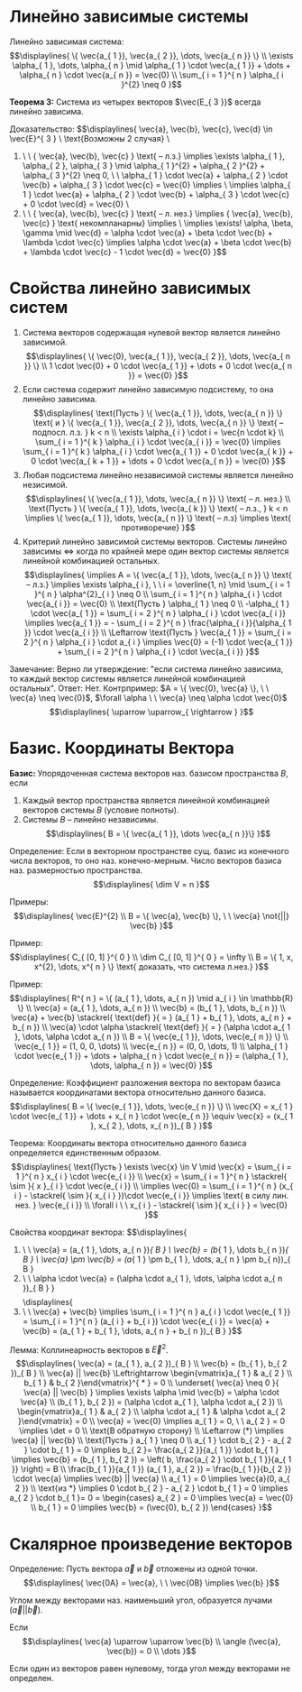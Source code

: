 # Линейно зависимые системы 
Линейно зависимая система: 
$$\displaylines{
\{ \vec{a_{ 1 }}, \vec{a_{ 2 }}, \dots, \vec{a_{ n }} \} \\ 
\exists \alpha_{ 1 }, \dots, \alpha_{ n } \mid \alpha_{ 1 } \cdot \vec{a_{ 1 }} + \dots + \alpha_{ n } \cdot \vec{a_{ n }} = \vec{0} \\ 
\sum_{ i = 1 }^{ n } \alpha_{ i }^{2} \neq 0 
}$$

**Теорема 3:** Система из четырех векторов $\vec{E_{ 3 }}$ всегда линейно зависима. 

Доказательство: 
$$\displaylines{
\vec{a}, \vec{b}, \vec{c}, \vec{d} \in \vec{E}^{ 3 } \\ 
\text{Возможны 2 случая} \\ 
1. \ \ \{ \vec{a}, \vec{b}, \vec{c} \} \text{ – л.з.} \implies \exists \alpha_{ 1 }, \alpha_{ 2 }, \alpha_{ 3 } \mid \alpha_{ 1 }^{2} + \alpha_{ 2 }^{2} + \alpha_{ 3 }^{2} \neq 0, \ \ \alpha_{ 1 } \cdot \vec{a} + \alpha_{ 2 } \cdot \vec{b} + \alpha_{ 3 } \cdot \vec{c} = \vec{0} \implies \\
\implies \alpha_{ 1 } \cdot \vec{a} + \alpha_{ 2 } \cdot \vec{b} + \alpha_{ 3 } \cdot \vec{c} + 0 \cdot \vec{d} = \vec{0} \\ 
2. \ \ \{ \vec{a}, \vec{b}, \vec{c} \} \text{ – л. нез.} \implies \{ \vec{a}, \vec{b}, \vec{c} \} \text{ некомпланарны} \implies \\ 
\implies \exists! \alpha, \beta, \gamma \mid \vec{d} = \alpha \cdot \vec{a} + \beta \cdot \vec{b} + \lambda \cdot \vec{c} \implies  \alpha \cdot \vec{a} + \beta \cdot \vec{b} + \lambda \cdot \vec{c} - 1 \cdot \vec{d} = \vec{0}
}$$

# Свойства линейно зависимых систем 
1. Система векторов содержащая нулевой вектор является линейно зависимой. 
$$\displaylines{
\{ \vec{0}, \vec{a_{ 1 }}, \vec{a_{ 2 }}, \dots, \vec{a_{ n }} \} \\ 
1 \cdot \vec{0} + 0 \cdot \vec{a_{ 1 }} + \dots + 0 \cdot \vec{a_{ n }} = \vec{0}
}$$
2. Если система содержит линейно зависимую подсистему, то она линейно зависима. 
$$\displaylines{
\text{Пусть } \{ \vec{a_{ 1 }}, \dots, \vec{a_{ n }} \} \text{ и } \{ \vec{a_{ 1 }}, \vec{a_{ 2 }}, \dots, \vec{a_{ n }} \} \text{ – подпосл. л.з. } k < n \\ 
\exists \alpha_{ i } \cdot i = \vec{n \cdot k} \\ 
\sum_{ i = 1 }^{ k } \alpha_{ i } \cdot \vec{a_{ i }} = \vec{0} \implies \sum_{ i = 1 }^{ k } \alpha_{ i } \cdot \vec{a_{ 1 }} + 0 \cdot \vec{a_{ k }} + 0 \cdot \vec{a_{ k + 1 }} + \dots + 0 \cdot \vec{a_{ n }} = \vec{0}
}$$
3. Любая подсистема линейно независимой системы является линейно незисимой. 
$$\displaylines{
\{ \vec{a_{ 1 }}, \dots, \vec{a_{ n }} \} \text{ – л. нез.} \\ 
\text{Пусть } \{ \vec{a_{ 1 }}, \dots, \vec{a_{ k }} \} \text{ – л.з., } k < n \implies \{ \vec{a_{ 1 }}, \dots, \vec{a_{ n }} \} \text{ – л.з} \implies \text{ противоречие} 
}$$
4. Критерий линейно зависимой системы векторов. Системы линейно зависимы $\Leftrightarrow$ когда по крайней мере один вектор системы является линейной комбинацией остальных. 
$$\displaylines{
\implies A = \{ \vec{a_{ 1 }}, \dots, \vec{a_{ n }} \} \text{ – л.з.} \implies \exists \alpha_{ i }, \ \ i = \overline{1, n} \mid \sum_{ i = 1 }^{ n } \alpha^{2}_{ i } \neq 0 \\ 
\sum_{ i = 1 }^{ n } \alpha_{ i } \cdot \vec{a_{ i }} = \vec{0} \\ 
\text{Пусть } \alpha_{ 1  } \neq 0 \\ 
-\alpha_{ 1 } \cdot \vec{a_{ 1 }} = \sum_{ i = 2 }^{ n } \alpha_{ i } \cdot \vec{a_{ i }} \implies \vec{a_{ 1 }} = - \sum_{ i = 2 }^{ n } \frac{\alpha_{ i }}{\alpha_{ 1 }} \cdot \vec{a_{ i }} \\ 
\Leftarrow \text{Пусть } \vec{a_{ 1 }} = \sum_{ i = 2 }^{ n } \alpha_{ i } \cdot a_{ i } \implies \vec{0} = (-1) \cdot \vec{a_{ 1 }} + \sum_{ i = 2 }^{ n } \alpha_{ i } \cdot \vec{a_{ i }}
}$$

Замечание: Верно ли утверждение: "если система линейно зависима, то каждый вектор системы является линейной комбинацией остальных". 
Ответ: Нет. 
Контрпример: $A = \{ \vec{0}, \vec{a} \}, \ \ \vec{a} \neq \vec{0}$, $\forall \alpha \ \ \vec{a} \neq \alpha \cdot \vec{0}$ 
$$\displaylines{
\uparrow \uparrow_{ \rightarrow }
}$$

# Базис. Координаты Вектора 
**Базис:** Упорядоченная система векторов наз. базисом пространства $B$, если 
1. Каждый вектор пространства является линейной комбинацией векторов системы $B$ (условие полноты).  
2. Системы $B$ – линейно независимы. 
$$\displaylines{
B = \{ \vec{a_{ 1 }}, \dots \vec{a_{ n }}\}
}$$

Определение: Если в векторном пространстве сущ. базис из конечного числа векторов, то оно наз. конечно-мерным. Число векторов базиса наз. размерностью пространства. 
$$\displaylines{
\dim V = n 
}$$

Примеры: 
$$\displaylines{
\vec{E}^{2} \\ 
B = \{ \vec{a}, \vec{b} \}, \ \ \vec{a} \not{||} \vec{b}
}$$

Пример: 
$$\displaylines{
C_{ [0, 1] }^{ 0 } \\ 
\dim C_{ [0, 1] }^{ 0 } = \infty \\ 
B = \{ 1, x, x^{2}, \dots, x^{ n } \} \text{ доказать, что система л.нез.}  
}$$

Пример: 
$$\displaylines{
R^{ n } = \{ (a_{ 1 }, \dots, a_{ n }) \mid a_{ i } \in \mathbb{R} \} \\ 
\vec{a} = (a_{ 1 }, \dots, a_{ n }) \\ 
\vec{b} = (b_{ 1 }, \dots, b_{ n }) \\ 
\vec{a} + \vec{b} \stackrel{ \text{def} }{ = } (a_{ 1 } + b_{ 1 }, \dots, a_{ n } + b_{ n }) \\ 
\vec{a} \cdot \alpha \stackrel{ \text{def} }{ = } (\alpha \cdot a_{ 1 }, \dots, \alpha \cdot a_{ n }) \\ 
B = \{ \vec{e_{ 1 }}, \dots, \vec{e_{ n }} \} \\ 
\vec{e_{ 1 }} = (1, 0, 0, \dots) \\ 
\vec{e_{ n }} = (0, 0, \dots, 1) \\ 
\alpha_{ 1 } \cdot \vec{e_{ 1 }} + \dots + \alpha_{ n } \cdot \vec{e_{ n }} = (\alpha_{ 1 }, \dots, \alpha_{ n }) = \vec{0}
}$$

Определение: Коэффициент разложения вектора по векторам базиса называется координатами вектора относительно данного базиса. 
$$\displaylines{
B = \{ \vec{e_{ 1 }}, \dots, \vec{e_{ n }} \} \\ 
\vec{X} = x_{ 1 } \cdot \vec{e_{ 1 }} + \dots + x_{ n } \cdot \vec{e_{ n }} \equiv \vec{x} = (x_{ 1 }, x_{ 2 }, \dots, x_{ n })_{ B }
}$$

Теорема: Координаты вектора относительно данного базиса определяется единственным образом. 
$$\displaylines{
\text{Пусть } \exists \vec{x} \in V \mid \vec{x} = \sum_{ i = 1 }^{ n } x_{ i } \cdot \vec{e_{ i }} \\ 
\vec{x} = \sum_{ i = 1 }^{ n } \stackrel{ \sim }{ x }_{ i } \cdot \vec{e_{ i }} \\ 
\implies \vec{0} = \sum_{ i = 1 }^{ n } (x_{ i } - \stackrel{ \sim }{ x_{ i } })\cdot \vec{e_{ i }} \implies \text{ в силу лин. нез. } \vec{e_{ i }} \\ 
\forall i \ \ x_{ i } - \stackrel{ \sim }{ x_{ i } } = \vec{0}
}$$

Свойства координат вектора: 
$$\displaylines{
1. \ \ \vec{a} = (a_{ 1 }, \dots, a_{ n })_{ B } \\ 
\vec{b} = (b_{ 1 }, \dots b_{ n })_{ B } \\ 
\vec{a} \pm \vec{b} = (a_{ 1 } \pm b_{ 1 }, \dots, a_{ n } \pm b_{ n})_{ B }
2. \ \ \alpha \cdot \vec{a} = (\alpha \cdot a_{ 1 }, \dots, \alpha \cdot a_{ n })_{ B } 
}$$
$$\displaylines{
1. \ \ \vec{a} + \vec{b} \implies \sum_{ i = 1 }^{ n } a_{ i } \cdot \vec{e_{ 1 }} = \sum_{ i = 1 }^{ n } (a_{ i } + b_{ i }) \cdot \vec{e_{ i }} = \vec{a} + \vec{b} = (a_{ 1 } + b_{ 1 }, \dots, a_{ n } + b_{ n })_{ B }
}$$

Лемма: Коллинеарность векторов в $\vec{E}^{2}$. 
$$\displaylines{
\vec{a} = (a_{ 1 }, a_{ 2 })_{ B } \\ 
\vec{b} = (b_{ 1 }, b_{ 2 })_{ B } \\ 
\vec{a} || \vec{b} \Leftrightarrow \begin{vmatrix}a_{ 1 } & a_{ 2 } \\ b_{ 1 } & b_{ 2 }\end{vmatrix}^{ * } = 0 \\ 
\underset{ \vec{a} \neq 0 }{ \vec{a} || \vec{b} } \implies \exists \alpha \mid \vec{b} = \alpha \cdot \vec{a} \\ 
(b_{ 1 }, b_{ 2 }) = (\alpha \cdot a_{ 1 }, \alpha \cdot a_{ 2 }) \\ 
\begin{vmatrix}a_{ 1 } & a_{ 2 } \\ \alpha \cdot a_{ 1 } & \alpha \cdot a_{ 2 }\end{vmatrix} = 0 \\ 
\vec{a} = \vec{0} \implies a_{ 1 } = 0, \ \ a_{ 2 } = 0 \implies \det = 0 \\ 
\text{В обратную сторону} \\ 
\Leftarrow (*) \implies \vec{a} || \vec{b} \\ 
\text{Пусть } a_{ 1 } \neq 0 \\ 
a_{ 1 } \cdot b_{ 2 } - a_{ 2 } \cdot b_{ 1 } = 0 \implies b_{ 2 }= \frac{a_{ 2 }}{a_{ 1 }} \cdot b_{ 1 } \implies \vec{b} = (b_{ 1 }, b_{ 2 }) = \left( b, \frac{a_{ 2 } \cdot b_{ 1 }}{a_{ 1 }} \right) = B \\ 
\frac{b_{ 1 }}{a_{ 1 }} (a_{ 1 }, a_{ 2 }) = \frac{b_{ 1 }}{b_{ 2 }} \cdot \vec{a} \implies \vec{b} || \vec{a} \\ 
a_{ 1 } = 0 \implies \vec{a}(0, a_{ 2 }) \\ 
\text{из *} \implies 0 \cdot b_{ 2 } - a_{ 2 } \cdot b_{ 1 } = 0 \implies a_{ 2 } \cdot b_{ 1 }= 0 = 
\begin{cases}
a_{ 2 } = 0 \implies \vec{a} = \vec{0}  \\
b_{ 1 } = 0 \implies \vec{b} = (\vec{0}, b_{ 2 }) 
\end{cases}
}$$

# Скалярное произведение векторов 
Определение: Пусть вектора $\vec{a}$ и $\vec{b}$ отложены из одной точки. 
$$\displaylines{
\vec{0A} = \vec{a}, \ \ \vec{0B} \implies \vec{b} 
}$$

Углом между векторами наз. наименьший угол, образуется лучами $(\vec{a} || \vec{b})$. 

Если 
$$\displaylines{
\vec{a} \uparrow \uparrow \vec{b} \\ 
\angle (\vec{a}, \vec{b}) = 0 \\ 
\dots
}$$

Если один из векторов равен нулевому, тогда угол между векторами не определен. 


